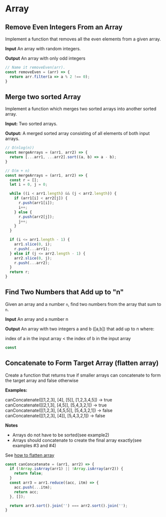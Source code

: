# Array

## Remove Even Integers From an Array

Implement a function that​ removes all the even elements from a given array. 

**Input** 
An array with random integers.

**Output**
An array with only odd integers

```js
// Name it removeEven(arr).
const removeEven = (arr) => {
  return arr.filter(a => a % 2 !== 0);
}
```

## Merge two sorted Array

Implement a function which merges two sorted arrays into another sorted array.

**Input:**
Two sorted arrays.

**Output:**
A merged sorted array consisting of all elements of both input arrays.


```js
// O(nlog(n))
const mergeArrays = (arr1, arr2) => {
  return [...arr1, ...arr2].sort((a, b) => a - b);
}

// O(m + n)
const mergeArrays = (arr1, arr2) => {
  const r = [];
  let i = 0, j = 0;

  while ((i < arr1.length) && (j < arr2.length)) {
    if (arr1[i] < arr2[j]) {
      r.push(arr1[i]);
      i++;
    } else {
      r.push(arr2[j]);
      j++;
    }
  }

  if (i <= arr1.length - 1) {
    arr1.slice(0, i);
    r.push(...arr1);
  } else if (j <= arr2.length - 1) {
    arr2.slice(0, j);
    r.push(...arr2);
  }
  return r;
}
```

## Find Two Numbers that Add up to "n"

Given an array and a number `n`, find two numbers from the array that sum to `n`. 

**Input**
An array and a number n

**Output**
An array with two integers a and b ([a,b]) that add up to n where:

index of a in the input array < the index of b in the input array

```js
const
```

## Concatenate to Form Target Array (flatten array)

Create a function that returns true if smaller arrays can concatenate to form the target array and false otherwise

**Examples:**

<Codeblock>
<p>
canConcatenate([[1,2,3], [4], [5]], [1,2,3,4,5]) -> true<br>
canConcatenate([[2,1,3], [4,5]], [5,4,3,2,1]) -> true<br>
canConcatenate([[1,2,3], [4,5,5]], [5,4,3,2,1]) -> false<br>
canConcatenate([[1,2,3], [4]], [5,4,3,2,1]) -> false<br>
</p>
</Codeblock>

**Notes**
- Arrays do not have to be sorted(see example2)
- Arrays should concatenate to create the final array exactly(see examples #3 and #4)

See [how to flatten array](../../Interview/Senario/Javascript.md#how-to-flatten-array)

```js
const canConcatenate = (arr1, arr2) => {
  if (!Array.isArray(arr1) || !Array.isArray(arr2)) {
    return false;
  }
  const arr3 = arr1.reduce((acc, itm) => {
    acc.push(...itm);
    return acc;
  }, []);

  return arr3.sort().join('') === arr2.sort().join('');
}
```
